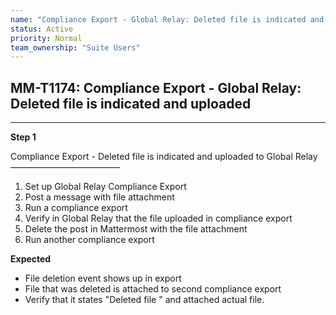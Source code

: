 ```yaml
---
name: "Compliance Export - Global Relay: Deleted file is indicated and uploaded"
status: Active
priority: Normal
team_ownership: "Suite Users"
---
```


## MM-T1174: Compliance Export - Global Relay: Deleted file is indicated and uploaded

---

**Step 1**

Compliance Export - Deleted file is indicated and uploaded to Global Relay\
–––––––––––––––––––––––––

1. Set up Global Relay Compliance Export
2. Post a message with file attachment
3. Run a compliance export
4. Verify in Global Relay that the file uploaded in compliance export
5. Delete the post in Mattermost with the file attachment
6. Run another compliance export

**Expected**

- File deletion event shows up in export
- File that was deleted is attached to second compliance export
- Verify that it states "Deleted file " and attached actual file.
